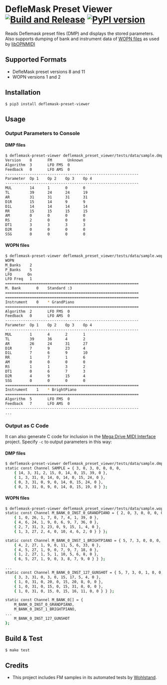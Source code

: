 # DefleMask Preset Viewer [![Build and Release](https://github.com/rhargreaves/deflemask-preset-viewer/actions/workflows/build.yml/badge.svg)](https://github.com/rhargreaves/deflemask-preset-viewer/actions/workflows/build.yml) [![PyPI version](https://badge.fury.io/py/deflemask-preset-viewer.svg)](https://badge.fury.io/py/deflemask-preset-viewer)

Reads Deflemask preset files (DMP) and displays the stored parameters. Also supports dumping of bank and instrument data of [WOPN files](https://github.com/Wohlstand/libOPNMIDI/blob/master/fm_banks/wopn%20specification.txt) as used by [libOPNMIDI](https://github.com/Wohlstand/libOPNMIDI)

## Supported Formats

- DefleMask preset versions 8 and 11
- WOPN versions 1 and 2

## Installation

```
$ pip3 install deflemask-preset-viewer
```

## Usage

### Output Parameters to Console

#### DMP files

```sh
$ deflemask-preset-viewer deflemask_preset_viewer/tests/data/sample.dmp
Version    8       FM       Unknown
Algorithm  3       LFO FMS  0
Feedback   0       LFO AMS  0
------------------------------------------------------------
Parameter  Op 1    Op 2    Op 3    Op 4
------------------------------------------------------------
MUL        14      1       0       0
TL         39      24      24      19
AR         31      31      31      31
D1R        15      14      9       9
D1L        14      14      14      14
RR         15      15      15      15
AM         0       0       0       0
RS         2       0       0       0
DT1        3       3       3       3
D2R        0       0       0       0
SSG        0       0       0       0
```

#### WOPN files

```sh
$ deflemask-preset-viewer deflemask_preset_viewer/tests/data/sample.wopn
WOPN
M_Banks    2
P_Banks    5
LFO       On
LFO Freq   1
============================================================
M. Bank       0    Standard :3
============================================================
============================================================
Instrument    0    * GrandPiano
============================================================
Algorithm  2       LFO FMS  0
Feedback   0       LFO AMS  0
------------------------------------------------------------
Parameter  Op 1    Op 2    Op 3    Op 4
------------------------------------------------------------
MUL        1       4       2       1
TL         39      36      4       2
AR         26      24      31      27
D1R        7       9       23      4
D1L        7       6       9       10
RR         1       7       1       6
AM         0       0       0       0
RS         1       1       3       2
DT1        0       6       7       3
D2R        4       9       15      4
SSG        0       0       0       0
============================================================
Instrument    1    * BrightPiano
============================================================
Algorithm  5       LFO FMS  0
Feedback   7       LFO AMS  0
------------------------------------------------------------
...
```

### Output as C Code

It can also generate C code for inclusion in the [Mega Drive MIDI Interface](https://github.com/rhargreaves/mega-drive-midi-interface) project. Specify `-c` to output parameters in this way:

#### DMP files

```sh
$ deflemask-preset-viewer deflemask_preset_viewer/tests/data/sample.dmp -c
static const Channel SAMPLE = { 3, 0, 3, 0, 0, 0, 0,
    { 14, 3, 31, 2, 15, 0, 14, 0, 15, 39, 0 },
    { 1, 3, 31, 0, 14, 0, 14, 0, 15, 24, 0 },
    { 0, 3, 31, 0, 9, 0, 14, 0, 15, 24, 0 },
    { 0, 3, 31, 0, 9, 0, 14, 0, 15, 19, 0 } };
```

#### WOPN files

```sh
$ deflemask-preset-viewer deflemask_preset_viewer/tests/data/sample.wopn -c
static const Channel M_BANK_0_INST_0_GRANDPIANO = { 2, 0, 3, 0, 0, 0, 0, {
    { 1, 0, 26, 1, 7, 0, 7, 4, 1, 39, 0 },
    { 4, 6, 24, 1, 9, 0, 6, 9, 7, 36, 0 },
    { 2, 7, 31, 3, 23, 0, 9, 15, 1, 4, 0 },
    { 1, 3, 27, 2, 4, 0, 10, 4, 6, 2, 0 } } };

static const Channel M_BANK_0_INST_1_BRIGHTPIANO = { 5, 7, 3, 0, 0, 0, 0, {
    { 4, 2, 27, 1, 9, 0, 11, 5, 6, 33, 0 },
    { 4, 5, 27, 1, 9, 0, 7, 9, 7, 18, 0 },
    { 1, 2, 27, 1, 5, 1, 10, 5, 6, 8, 0 },
    { 6, 5, 27, 1, 9, 0, 3, 8, 7, 9, 0 } } };

...
static const Channel M_BANK_0_INST_127_GUNSHOT = { 5, 7, 3, 0, 1, 0, 0, {
    { 3, 3, 31, 0, 3, 0, 15, 17, 5, 4, 0 },
    { 1, 0, 31, 0, 20, 0, 15, 20, 8, 0, 0 },
    { 1, 0, 31, 0, 15, 0, 15, 31, 8, 0, 0 },
    { 1, 0, 31, 0, 15, 0, 15, 16, 11, 0, 0 } } };

static const Channel M_BANK_0[] = {
    M_BANK_0_INST_0_GRANDPIANO,
    M_BANK_0_INST_1_BRIGHTPIANO,
...
    M_BANK_0_INST_127_GUNSHOT
};
```

## Build & Test

```sh
$ make test
```

## Credits

- This project includes FM samples in its automated tests by [Wohlstand](https://github.com/Wohlstand/libOPNMIDI/commits?author=Wohlstand).

